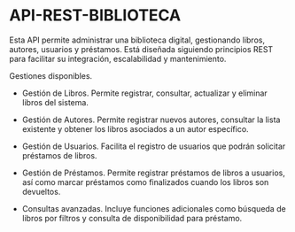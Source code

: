 # API-REST-BIBLIOTECA

Esta API permite administrar una biblioteca digital, gestionando libros, autores, usuarios y préstamos. Está diseñada siguiendo principios REST para facilitar su integración, escalabilidad y mantenimiento.

Gestiones disponibles.

- Gestión de Libros.
  Permite registrar, consultar, actualizar y eliminar libros del sistema.

- Gestión de Autores.
  Permite registrar nuevos autores, consultar la lista existente y obtener los libros asociados a un autor específico.

- Gestión de Usuarios.
  Facilita el registro de usuarios que podrán solicitar préstamos de libros.

- Gestión de Préstamos.
  Permite registrar préstamos de libros a usuarios, así como marcar préstamos como finalizados cuando los libros son devueltos.

- Consultas avanzadas.
  Incluye funciones adicionales como búsqueda de libros por filtros y consulta de disponibilidad para préstamo.
